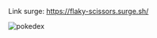 Link surge: https://flaky-scissors.surge.sh/

![pokedex](https://user-images.githubusercontent.com/50024256/169386657-375f8d4a-ecd5-4d89-b208-455c830c4df5.png)

